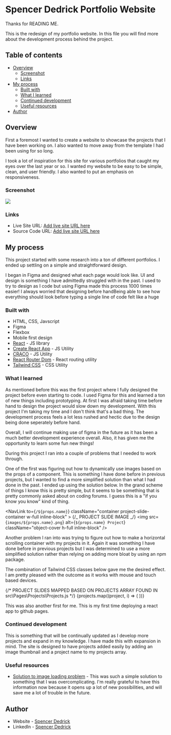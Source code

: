 # Spencer Dedrick Portfolio Website

Thanks for READING ME.

This is the redesign of my portfolio website. In this file you will find more about the development process behind the project.

## Table of contents

- [Overview](#overview)
  - [Screenshot](#screenshot)
  - [Links](#links)
- [My process](#my-process)
  - [Built with](#built-with)
  - [What I learned](#what-i-learned)
  - [Continued development](#continued-development)
  - [Useful resources](#useful-resources)
- [Author](#author)

## Overview

First a foremost I wanted to create a website to showcase the projects that I have been working on. I also wanted to move away from the template I had been using for so long.

I took a lot of inspiration for this site for various portfolios that caught my eyes over the last year or so. I wanted my website to be easy to be simple, clean, and user friendly. I also wanted to put an emphasis on responsiveness.

### Screenshot

![](./design/Calculator-Desktop.png)

### Links

- Live Site URL: [Add live site URL here](https://your-live-site-url.com)
- Source Code URL: [Add live site URL here](https://your-live-site-url.com)

## My process

This project started with some research into a ton of different portfolios. I ended up settling on a simple and straightforward design.

I began in Figma and designed what each page would look like. UI and design is something I have admittedly struggled with in the past. I used to try to design as I code but using Figma made this process 1000 times easier! I always worried that designing before handBeing able to see how everything should look before typing a single line of code felt like a huge

### Built with

- HTML, CSS, Javscript
- Figma
- Flexbox
- Mobile first design
- [React](https://reactjs.org/) - JS library
- [Create React App](https://create-react-app.dev/) - JS Utility
- [CRACO](https://github.com/gsoft-inc/craco) - JS Utility
- [React Router Dom](https://github.com/remix-run/react-router#readme) - React routing utility
- [Tailwind CSS](https://tailwindcss.com/) - CSS Utility

### What I learned

As mentioned before this was the first project where I fully designed the project before even starting to code. I used Figma for this and learned a ton of new things including prototyping. At first I was afraid taking time before hand to design the project would slow down my development. With this project I'm taking my time and I don't think that's a bad thing. The development process feels a lot less rushed and hectic due to the design being done seperately before hand.

Overall, I will continue making use of figma in the future as it has been a much better development experience overall. Also, it has given me the opportunity to learn some fun new things!

During this project I ran into a couple of problems that I needed to work through.

One of the first was figuring out how to dynamically use images based on the props of a component.
This is something I have done before in previous projects, but I wanted to find a more simplified solution than what I had done in the past. I ended up using the solution below. In the grand scheme of things I know this is pretty simple, but it seems to be something that is pretty commonly asked about on coding forums. I guess this is a "if you know you know" kind of thing.

<NavLink
to={`/${props.name}`}
className="container project-slide-container w-full inline-block" >
{/_ PROJECT SLIDE IMAGE _/}
<img
src={`images/${props.name}.png`}
alt={`${props.name} Project`}
className="object-cover h-full inline-block"
/>
</NavLink>

Another problem I ran into was trying to figure out how to make a horizontal scrolling container with my projects in it. Again it was something I have done before in previous projects but I was determined to use a more simplified solution rather than relying on adding more bloat by using an npm package.

The combination of Tailwind CSS classes below gave me the desired effect. I am pretty pleased with the outcome as it works with mouse and touch based devices.

<div className=" overflow-x-scroll overflow-y-hidden project-slider whitespace-nowrap inline-block space-x-6 mb-5">
      {/* PROJECT SLIDES MAPPED BASED ON PROJECTS ARRAY FOUND IN src\Pages\Projects\Projects.js */}
      {projects.map((project, i) => (
        <ProjectSlide name={project}></ProjectSlide>
      ))}
    </div>

This was also another first for me. This is my first time deploying a react app to github pages.

### Continued development

This is something that will be continually updated as I develop more projects and expand in my knowledge. I have made this with expansion in mind. The site is designed to have projects added easily by adding an image thumbnail and a project name to my projects array.

### Useful resources

- [Solution to image loading problem](https://stackoverflow.com/questions/47196800/reactjs-and-images-in-public-folder) - This was such a simple solution to something that I was overcomplicating. I'm really grateful to have this information now because it opens up a lot of new possibilities, and will save me a lot of trouble in the future.

## Author

- Website - [Spencer Dedrick](https://spencerdedrick.com/)
- LinkedIn - [Spencer Dedrick](https://www.linkedin.com/in/spencer-dedrick/)
